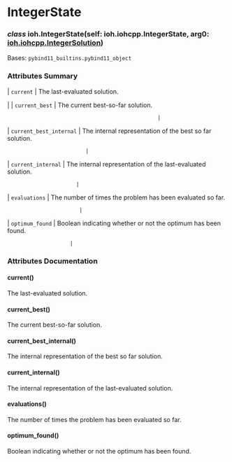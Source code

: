 # IntegerState


### _class_ ioh.IntegerState(self: ioh.iohcpp.IntegerState, arg0: [ioh.iohcpp.IntegerSolution](ioh.IntegerSolution.md#ioh.IntegerSolution))
Bases: `pybind11_builtins.pybind11_object`

### Attributes Summary

| `current`
 | The last-evaluated solution.

 |
| `current_best`
                               | The current best-so-far solution.

                                                    |
| `current_best_internal`
                      | The internal representation of the best so far solution.

                             |
| `current_internal`
                           | The internal representation of the last-evaluated solution.

                          |
| `evaluations`
                                | The number of times the problem has been evaluated so far.

                           |
| `optimum_found`
                              | Boolean indicating whether or not the optimum has been found.

                        |
### Attributes Documentation


#### current()
The last-evaluated solution.


#### current_best()
The current best-so-far solution.


#### current_best_internal()
The internal representation of the best so far solution.


#### current_internal()
The internal representation of the last-evaluated solution.


#### evaluations()
The number of times the problem has been evaluated so far.


#### optimum_found()
Boolean indicating whether or not the optimum has been found.
